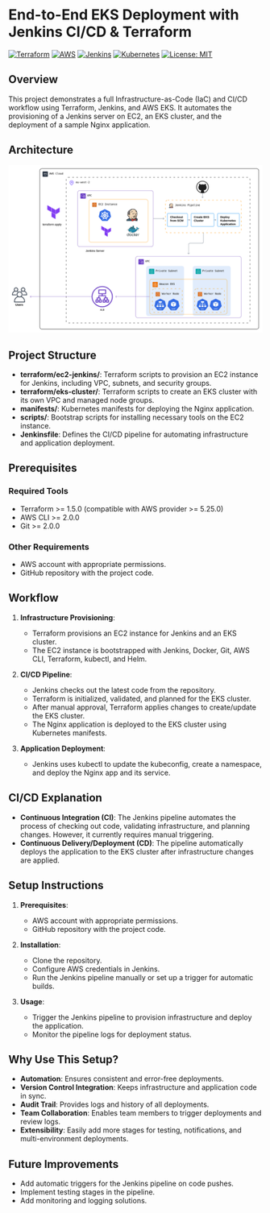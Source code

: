 # End-to-End EKS Deployment with Jenkins CI/CD & Terraform

[![Terraform](https://img.shields.io/badge/terraform-%235835CC.svg?style=for-the-badge&logo=terraform&logoColor=white)](https://www.terraform.io/)
[![AWS](https://img.shields.io/badge/AWS-%23FF9900.svg?style=for-the-badge&logo=amazon-aws&logoColor=white)](https://aws.amazon.com/)
[![Jenkins](https://img.shields.io/badge/jenkins-%232C5263.svg?style=for-the-badge&logo=jenkins&logoColor=white)](https://www.jenkins.io/)
[![Kubernetes](https://img.shields.io/badge/kubernetes-%23326ce5.svg?style=for-the-badge&logo=kubernetes&logoColor=white)](https://kubernetes.io/)
[![License: MIT](https://img.shields.io/badge/License-MIT-yellow.svg)](https://opensource.org/licenses/MIT)

## Overview
This project demonstrates a full Infrastructure-as-Code (IaC) and CI/CD workflow using Terraform, Jenkins, and AWS EKS. It automates the provisioning of a Jenkins server on EC2, an EKS cluster, and the deployment of a sample Nginx application.

## Architecture

![EKS Jenkins Architecture](./assets/architecture.png)

## Project Structure
- **terraform/ec2-jenkins/**: Terraform scripts to provision an EC2 instance for Jenkins, including VPC, subnets, and security groups.
- **terraform/eks-cluster/**: Terraform scripts to create an EKS cluster with its own VPC and managed node groups.
- **manifests/**: Kubernetes manifests for deploying the Nginx application.
- **scripts/**: Bootstrap scripts for installing necessary tools on the EC2 instance.
- **Jenkinsfile**: Defines the CI/CD pipeline for automating infrastructure and application deployment.

## Prerequisites

### Required Tools
- Terraform >= 1.5.0 (compatible with AWS provider >= 5.25.0)
- AWS CLI >= 2.0.0
- Git >= 2.0.0

### Other Requirements
- AWS account with appropriate permissions.
- GitHub repository with the project code.

## Workflow
1. **Infrastructure Provisioning**:
   - Terraform provisions an EC2 instance for Jenkins and an EKS cluster.
   - The EC2 instance is bootstrapped with Jenkins, Docker, Git, AWS CLI, Terraform, kubectl, and Helm.

2. **CI/CD Pipeline**:
   - Jenkins checks out the latest code from the repository.
   - Terraform is initialized, validated, and planned for the EKS cluster.
   - After manual approval, Terraform applies changes to create/update the EKS cluster.
   - The Nginx application is deployed to the EKS cluster using Kubernetes manifests.

3. **Application Deployment**:
   - Jenkins uses kubectl to update the kubeconfig, create a namespace, and deploy the Nginx app and its service.

## CI/CD Explanation
- **Continuous Integration (CI)**: The Jenkins pipeline automates the process of checking out code, validating infrastructure, and planning changes. However, it currently requires manual triggering.
- **Continuous Delivery/Deployment (CD)**: The pipeline automatically deploys the application to the EKS cluster after infrastructure changes are applied.

## Setup Instructions
1. **Prerequisites**:
   - AWS account with appropriate permissions.
   - GitHub repository with the project code.

2. **Installation**:
   - Clone the repository.
   - Configure AWS credentials in Jenkins.
   - Run the Jenkins pipeline manually or set up a trigger for automatic builds.

3. **Usage**:
   - Trigger the Jenkins pipeline to provision infrastructure and deploy the application.
   - Monitor the pipeline logs for deployment status.

## Why Use This Setup?
- **Automation**: Ensures consistent and error-free deployments.
- **Version Control Integration**: Keeps infrastructure and application code in sync.
- **Audit Trail**: Provides logs and history of all deployments.
- **Team Collaboration**: Enables team members to trigger deployments and review logs.
- **Extensibility**: Easily add more stages for testing, notifications, and multi-environment deployments.

## Future Improvements
- Add automatic triggers for the Jenkins pipeline on code pushes.
- Implement testing stages in the pipeline.
- Add monitoring and logging solutions.
